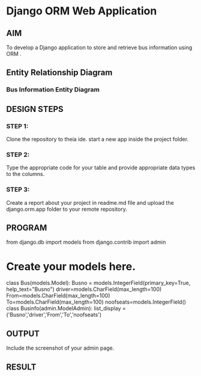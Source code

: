 # Django ORM Web Application

## AIM
To develop a Django application to store and retrieve bus information using ORM .

## Entity Relationship Diagram

### Bus Information Entity Diagram




## DESIGN STEPS

### STEP 1:
Clone the repository to theia ide. start a new app inside the project folder.

### STEP 2:
Type the appropriate code for your table and provide appropriate data types to the columns.
### STEP 3:
Create a report about your project in readme.md file and upload the django.orm.app folder to your remote repository.

## PROGRAM

from django.db import models
from django.contrib import admin
# Create your models here.
class Bus(models.Model):
    Busno = models.IntegerField(primary_key=True, help_text="Busno")
    driver=models.CharField(max_length=100)
    From=models.CharField(max_length=100)
    To=models.CharField(max_length=100)
    noofseats=models.IntegerField()
class Businfo(admin.ModelAdmin):
    list_display = ('Busno','driver','From','To','noofseats')    


## OUTPUT

Include the screenshot of your admin page.


## RESULT
